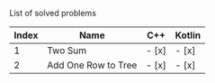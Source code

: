 

List of solved problems

| Index | Name | C++ | Kotlin |
|---|---|---|---|
|1| Two Sum | - [x] | - [x] |
|2| Add One Row to Tree | - [x] | - [x] |
